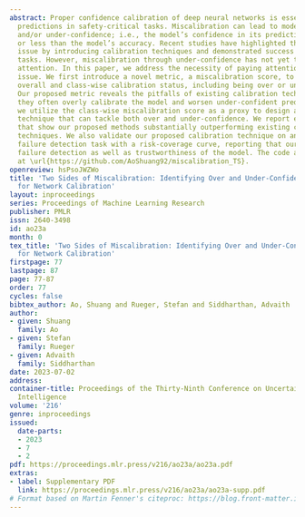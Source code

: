 ```yaml
---
abstract: Proper confidence calibration of deep neural networks is essential for reliable
  predictions in safety-critical tasks. Miscalibration can lead to model over-confidence
  and/or under-confidence; i.e., the model’s confidence in its prediction can be greater
  or less than the model’s accuracy. Recent studies have highlighted the over-confidence
  issue by introducing calibration techniques and demonstrated success on various
  tasks. However, miscalibration through under-confidence has not yet to receive much
  attention. In this paper, we address the necessity of paying attention to the under-confidence
  issue. We first introduce a novel metric, a miscalibration score, to identify the
  overall and class-wise calibration status, including being over or under-confident.
  Our proposed metric reveals the pitfalls of existing calibration techniques, where
  they often overly calibrate the model and worsen under-confident predictions. Then
  we utilize the class-wise miscalibration score as a proxy to design a calibration
  technique that can tackle both over and under-confidence. We report extensive experiments
  that show our proposed methods substantially outperforming existing calibration
  techniques. We also validate our proposed calibration technique on an automatic
  failure detection task with a risk-coverage curve, reporting that our methods improve
  failure detection as well as trustworthiness of the model. The code are available
  at \url{https://github.com/AoShuang92/miscalibration_TS}.
openreview: hsPsoJWZWo
title: 'Two Sides of Miscalibration: Identifying Over and Under-Confidence Prediction
  for Network Calibration'
layout: inproceedings
series: Proceedings of Machine Learning Research
publisher: PMLR
issn: 2640-3498
id: ao23a
month: 0
tex_title: 'Two Sides of Miscalibration: Identifying Over and Under-Confidence Prediction
  for Network Calibration'
firstpage: 77
lastpage: 87
page: 77-87
order: 77
cycles: false
bibtex_author: Ao, Shuang and Rueger, Stefan and Siddharthan, Advaith
author:
- given: Shuang
  family: Ao
- given: Stefan
  family: Rueger
- given: Advaith
  family: Siddharthan
date: 2023-07-02
address:
container-title: Proceedings of the Thirty-Ninth Conference on Uncertainty in Artificial
  Intelligence
volume: '216'
genre: inproceedings
issued:
  date-parts:
  - 2023
  - 7
  - 2
pdf: https://proceedings.mlr.press/v216/ao23a/ao23a.pdf
extras:
- label: Supplementary PDF
  link: https://proceedings.mlr.press/v216/ao23a/ao23a-supp.pdf
# Format based on Martin Fenner's citeproc: https://blog.front-matter.io/posts/citeproc-yaml-for-bibliographies/
---
```

